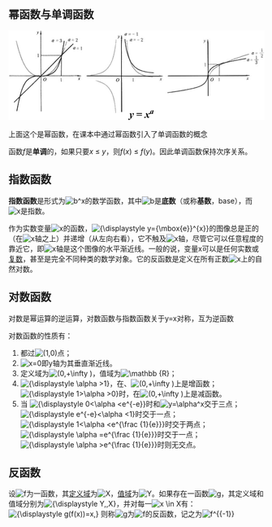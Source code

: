 ## 幂函数与单调函数

![](./res/幂函数.gif)

上面这个是幂函数，在课本中通过幂函数引入了单调函数的概念

函数*f*是**单调**的，如果只要*x* ≤ *y*，则*f*(*x*) ≤ *f*(*y*)。因此单调函数保持次序关系。

## 指数函数

**指数函数**是形式为![b^x](https://wikimedia.org/api/rest_v1/media/math/render/svg/2bb7406a338fb530330582bc63420d091897c709)的数学函数，其中![b](https://wikimedia.org/api/rest_v1/media/math/render/svg/f11423fbb2e967f986e36804a8ae4271734917c3)是**底数**（或称**基数**，base），而![x](https://wikimedia.org/api/rest_v1/media/math/render/svg/87f9e315fd7e2ba406057a97300593c4802b53e4)是指数。

作为实数变量![x](https://wikimedia.org/api/rest_v1/media/math/render/svg/87f9e315fd7e2ba406057a97300593c4802b53e4)的函数，![{\displaystyle y={\mbox{e}}^{x}}](https://wikimedia.org/api/rest_v1/media/math/render/svg/06359b494ec5b64485a8f46d3a0b139e4d44cc0e)的图像总是正的（在![x](https://wikimedia.org/api/rest_v1/media/math/render/svg/87f9e315fd7e2ba406057a97300593c4802b53e4)轴之上）并递增（从左向右看），它不触及![x](https://wikimedia.org/api/rest_v1/media/math/render/svg/87f9e315fd7e2ba406057a97300593c4802b53e4)轴，尽管它可以任意程度的靠近它，即![x](https://wikimedia.org/api/rest_v1/media/math/render/svg/87f9e315fd7e2ba406057a97300593c4802b53e4)轴是这个图像的水平渐近线。一般的说，变量x可以是任何实数或[复数](https://zh.wikipedia.org/wiki/复数_(数学))，甚至是完全不同种类的数学对象。它的反函数是定义在所有正数![x](https://wikimedia.org/api/rest_v1/media/math/render/svg/87f9e315fd7e2ba406057a97300593c4802b53e4)上的自然对数。

## 对数函数

对数是幂运算的逆运算，对数函数与指数函数关于y=x对称，互为逆函数

对数函数的性质有：

1. 都过![(1,0)](https://wikimedia.org/api/rest_v1/media/math/render/svg/5b53cc1773694affcc1d4d6c2c778d43156a1206)点；
2. ![x=0](https://wikimedia.org/api/rest_v1/media/math/render/svg/953917eaf52f2e1baad54c8c9e3d6f9bb3710cdc)即y轴为其垂直渐近线。
3. 定义域为![(0,+\infty )](https://wikimedia.org/api/rest_v1/media/math/render/svg/de77e40eb7e2582eef8a5a1da1bc027b7d9a8d6e)，值域为![\mathbb {R} ](https://wikimedia.org/api/rest_v1/media/math/render/svg/786849c765da7a84dbc3cce43e96aad58a5868dc)；
4. ![{\displaystyle \alpha >1}](https://wikimedia.org/api/rest_v1/media/math/render/svg/17d81dbbc4786493c7b8548cc324a978d7cf5dbd)，在、![(0,+\infty )](https://wikimedia.org/api/rest_v1/media/math/render/svg/de77e40eb7e2582eef8a5a1da1bc027b7d9a8d6e)上是增函数；![{\displaystyle 1>\alpha >0}](https://wikimedia.org/api/rest_v1/media/math/render/svg/4ace1795a5c2cf5c31afa61dbb753c5f01106e39)时，在![(0,+\infty )](https://wikimedia.org/api/rest_v1/media/math/render/svg/de77e40eb7e2582eef8a5a1da1bc027b7d9a8d6e)上是减函数。
5. 当 ![{\displaystyle 0<\alpha <e^{-e}}](https://wikimedia.org/api/rest_v1/media/math/render/svg/1d2bd506d6c6ebf7dd4f1cf4924cca864a4a6189)时和![y=\alpha^x](https://wikimedia.org/api/rest_v1/media/math/render/svg/797f11565df51770a27304ee77c1e66ca6974949)交于三点；![{\displaystyle e^{-e}<\alpha <1}](https://wikimedia.org/api/rest_v1/media/math/render/svg/ad10ce3e416f9e275e7e91212ef5556940caead3)时交于一点；![{\displaystyle 1<\alpha <e^{\frac {1}{e}}}](https://wikimedia.org/api/rest_v1/media/math/render/svg/c0206b7b2d9e12769807a74879ab0d2c71fff408)时交于两点；![{\displaystyle \alpha =e^{\frac {1}{e}}}](https://wikimedia.org/api/rest_v1/media/math/render/svg/e0e1665858432af6bf1ac1497d73babaf73b643c)时交于一点；![{\displaystyle \alpha >e^{\frac {1}{e}}}](https://wikimedia.org/api/rest_v1/media/math/render/svg/495285daa9d96135b432030bf8fc5dd13f678982)时则无交点。

## 反函数

设![f](https://wikimedia.org/api/rest_v1/media/math/render/svg/132e57acb643253e7810ee9702d9581f159a1c61)为一函数，其[定义域](https://zh.wikipedia.org/wiki/定义域)为![X](https://wikimedia.org/api/rest_v1/media/math/render/svg/68baa052181f707c662844a465bfeeb135e82bab)，[值域](https://zh.wikipedia.org/wiki/值域)为![Y](https://wikimedia.org/api/rest_v1/media/math/render/svg/961d67d6b454b4df2301ac571808a3538b3a6d3f)。如果存在一函数![g](https://wikimedia.org/api/rest_v1/media/math/render/svg/d3556280e66fe2c0d0140df20935a6f057381d77)，其定义域和值域分别为![{\displaystyle Y,\,X}](https://wikimedia.org/api/rest_v1/media/math/render/svg/0e839b5dc407bb93f520028a10f165ac4382d012)，并对每一![x \in X](https://wikimedia.org/api/rest_v1/media/math/render/svg/3e580967f68f36743e894aa7944f032dda6ea01d)有： ![{\displaystyle g(f(x))=x\,}](https://wikimedia.org/api/rest_v1/media/math/render/svg/226cf7f69ce661749f418c46bb94333f2ce27b38) 则称![g](https://wikimedia.org/api/rest_v1/media/math/render/svg/d3556280e66fe2c0d0140df20935a6f057381d77)为![f](https://wikimedia.org/api/rest_v1/media/math/render/svg/132e57acb643253e7810ee9702d9581f159a1c61)的反函数，记之为![f^{{-1}}](https://wikimedia.org/api/rest_v1/media/math/render/svg/3e5cfa2f5c08d6fe7d046b73faa6e3f213acc802)
